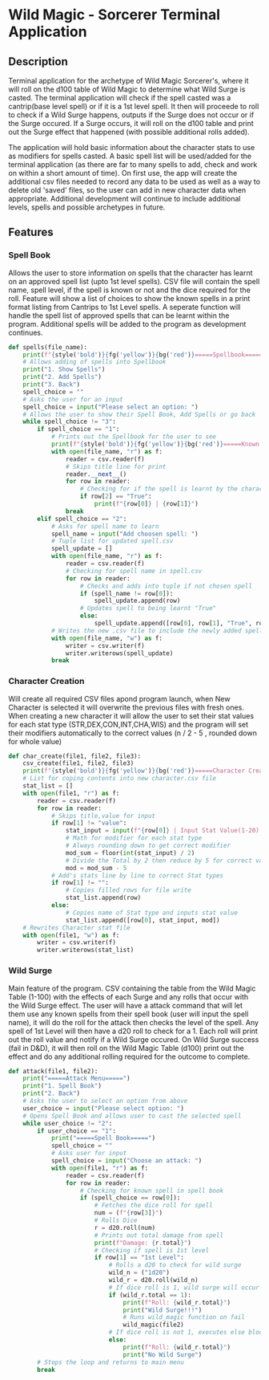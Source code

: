 # Wild Magic - Sorcerer Terminal Application

## Description

Terminal application for the archetype of Wild Magic Sorcerer's, where it will roll on the d100 table of Wild Magic to determine what Wild Surge is casted. The terminal application will check if the spell casted was a cantrip(base level spell) or if it is a 1st level spell. It then will proceede to roll to check if a Wild Surge happens, outputs if the Surge does not occur or if the Surge occured. If a Surge occurs, it will roll on the d100 table and print out the Surge effect that happened (with possible additional rolls added).

The application will hold basic information about the character stats to use as modifiers for spells casted. A basic spell list will be used/added for the terminal application (as there are far to many spells to add, check and work on within a short amount of time). On first use, the app will create the additional csv files needed to record any data to be used as well as a way to delete old 'saved' files, so the user can add in new character data when appropriate. Additional development will continue to include additional levels, spells and possible archetypes in future.

## Features

### Spell Book

Allows the user to store information on spells that the character has learnt on an approved spell list (upto 1st level spells). CSV file will contain the spell name, spell level, if the spell is known or not and the dice required for the roll. Feature will show a list of choices to show the known spells in a print format listing from Cantrips to 1st Level spells. A seperate function will handle the spell list of approved spells that can be learnt within the program. Additional spells will be added to the program as development continues.

```py
def spells(file_name):
    print(f"{style('bold')}{fg('yellow')}{bg('red')}=====Spellbook====={attr('reset')}")
    # Allows adding of spells into Spellbook
    print("1. Show Spells")
    print("2. Add Spells")
    print("3. Back")
    spell_choice = ""
    # Asks the user for an input
    spell_choice = input("Please select an option: ")
    # Allows the user to show their Spell Book, Add Spells or go back
    while spell_choice != "3":
        if spell_choice == "1":
            # Prints out the Spellbook for the user to see
            print(f"{style('bold')}{fg('yellow')}{bg('red')}=====Known Spells====={attr('reset')}\n")
            with open(file_name, "r") as f:
                reader = csv.reader(f)
                # Skips title line for print
                reader.__next__()
                for row in reader:
                    # Checking for if the spell is learnt by the character or not
                    if row[2] == "True":
                        print(f"{row[0]} | {row[1]}")
                break
        elif spell_choice == "2":
            # Asks for spell name to learn
            spell_name = input("Add choosen spell: ")
            # Tuple list for updated spell.csv
            spell_update = []
            with open(file_name, "r") as f:
                reader = csv.reader(f)
                # Checking for spell name in spell.csv
                for row in reader:
                    # Checks and adds into tuple if not chosen spell
                    if (spell_name != row[0]):
                        spell_update.append(row)
                    # Updates spell to being learnt "True"
                    else:
                        spell_update.append([row[0], row[1], "True", row[3]])
            # Writes the new .csv file to include the newly added spell
            with open(file_name, "w") as f:
                writer = csv.writer(f)
                writer.writerows(spell_update)
            break
```

### Character Creation

Will create all required CSV files apond program launch, when New Character is selected it will overwrite the previous files with fresh ones. When creating a new character it will allow the user to set their stat values for each stat type (STR,DEX,CON,INT,CHA,WIS) and the program will set their modifiers automatically to the correct values (n / 2 - 5 , rounded down for whole value)

```py
def char_create(file1, file2, file3):
    csv_create(file1, file2, file3)
    print(f"{style('bold')}{fg('yellow')}{bg('red')}=====Character Creation====={attr('reset')}")
    # List for coping contents into new character.csv file
    stat_list = []
    with open(file1, "r") as f:
        reader = csv.reader(f)
        for row in reader:
            # Skips title,value for input
            if row[1] != "value":
                stat_input = input(f"{row[0]} | Input Stat Value(1-20): ")
                # Math for modifier for each stat type
                # Always rounding down to get correct modifier
                mod_sum = floor(int(stat_input) / 2)
                # Divide the Total by 2 then reduce by 5 for correct value
                mod = mod_sum - 5
            # Add's stats line by line to correct Stat types
            if row[1] != "":
                # Copies filled rows for file write
                stat_list.append(row)
            else:
                # Copies name of Stat type and inputs stat value
                stat_list.append([row[0], stat_input, mod])
    # Rewrites Character stat file
    with open(file1, "w") as f:
        writer = csv.writer(f)
        writer.writerows(stat_list)
```

### Wild Surge

Main feature of the program. CSV containing the table from the Wild Magic Table (1-100) with the effects of each Surge and any rolls that occur with the Wild Surge effect. The user will have a attack command that will let them use any known spells from their spell book (user will input the spell name), it will do the roll for the attack then checks the level of the spell. Any spell of 1st Level will then have a d20 roll to check for a 1. Each roll will print out the roll value and notify if a Wild Surge occured. On Wild Surge success (fail in D&D), it will then roll on the Wild Magic Table (d100) print out the effect and do any additional rolling required for the outcome to complete.

```py
def attack(file1, file2):
    print("=====Attack Menu=====")
    print("1. Spell Book")
    print("2. Back")
    # Asks the user to select an option from above
    user_choice = input("Please select option: ")
    # Opens Spell Book and allows user to cast the selected spell
    while user_choice != "2":
        if user_choice == "1":        
            print("=====Spell Book=====")
            spell_choice = ""
            # Asks user for input
            spell_choice = input("Choose an attack: ")
            with open(file1, "r") as f:
                reader = csv.reader(f)
                for row in reader:
                    # Checking for known spell in spell book
                    if (spell_choice == row[0]):
                        # Fetches the dice roll for spell
                        num = (f"{row[3]}")
                        # Rolls Dice
                        r = d20.roll(num)
                        # Prints out total damage from spell
                        print(f"Damage: {r.total}")
                        # Checking if spell is 1st level
                        if row[1] == "1st Level":
                            # Rolls a d20 to check for wild surge
                            wild_n = ("1d20")
                            wild_r = d20.roll(wild_n)
                            # If dice roll is 1, wild surge will occur
                            if (wild_r.total == 1):
                                print(f"Roll: {wild_r.total}")   
                                print("Wild Surge!!!")
                                # Runs wild_magic function on fail
                                wild_magic(file2)
                            # If dice roll is not 1, executes else block
                            else:
                                print(f"Roll: {wild_r.total}")
                                print("No Wild Surge")
        # Stops the loop and returns to main menu
        break
```
